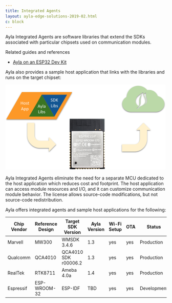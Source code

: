 ```yaml
---
title: Integrated Agents
layout: ayla-edge-solutions-2019-02.html
c: block
---
```


Ayla Integrated Agents are software libraries that extend the SDKs associated with particular chipsets used on communication modules. 

<div class="related-content">
<div class="title">Related guides and references</div>
<ul>
<li><a href="/content/ayla-on-an-esp32-dev-kit">Ayla on an ESP32 Dev Kit</a></li>
</ul>
</div>

Ayla also provides a sample host application that links with the libraries and runs on the target chipset:

<img src="ayla-integrated-agents.png" width="500">

Ayla Integrated Agents eliminate the need for a separate MCU dedicated to the host application​ which reduces cost and footprint. The host application can access module resources and I/O​, and it can customize communication module behavior. The license allows source-code modifications, but not source-code redistribution.

Ayla offers integrated agents and sample host applications for the following:

|Chip Vendor|Reference Design|Target SDK Version|Ayla Version|Wi-Fi Setup|OTA|Status|
|-|-|-|-|-|-|-|
|Marvell|MW300|WMSDK 3.4.6|1.3|yes|yes|Production|
|Qualcomm|QCA4010|QCA4010 SDK r00006.2|1.3|yes|yes|Production|
|RealTek|RTK8711|Ameba 4.0a|1.4|yes|yes|Production|
|Espressif|ESP-WROOM-32|ESP-IDF|TBD|yes|yes|Development|
